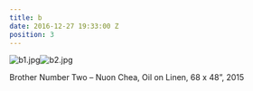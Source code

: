 ```yaml
---
title: b
date: 2016-12-27 19:33:00 Z
position: 3
---
```


![b1.jpg](/uploads/b1.jpg)![b2.jpg](/uploads/b2.jpg)

Brother Number Two – Nuon Chea, 
Oil on Linen, 
68 x 48”, 
2015
